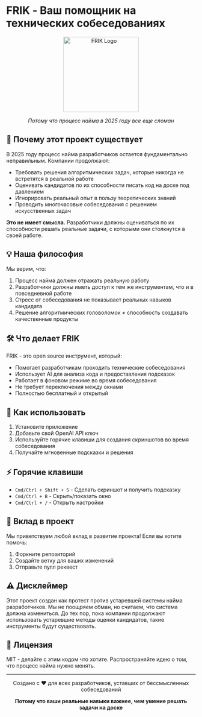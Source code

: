 # FRIK - Ваш помощник на технических собеседованиях

<div align="center">
  <img src="assets/logo.png" alt="FRIK Logo" width="200"/>
  <p><em>Потому что процесс найма в 2025 году все еще сломан</em></p>
</div>

## 🤔 Почему этот проект существует

В 2025 году процесс найма разработчиков остается фундаментально неправильным. Компании продолжают:

- Требовать решения алгоритмических задач, которые никогда не встретятся в реальной работе
- Оценивать кандидатов по их способности писать код на доске под давлением
- Игнорировать реальный опыт в пользу теоретических знаний
- Проводить многочасовые собеседования с решением искусственных задач

**Это не имеет смысла.** Разработчики должны оцениваться по их способности решать реальные задачи, с которыми они столкнутся в своей работе.

## 💡 Наша философия

Мы верим, что:

1. Процесс найма должен отражать реальную работу
2. Разработчики должны иметь доступ к тем же инструментам, что и в повседневной работе
3. Стресс от собеседования не показывает реальных навыков кандидата
4. Решение алгоритмических головоломок ≠ способность создавать качественные продукты

## 🛠 Что делает FRIK

FRIK - это open source инструмент, который:

- Помогает разработчикам проходить технические собеседования
- Использует AI для анализа кода и предоставления подсказок
- Работает в фоновом режиме во время собеседования
- Не требует переключения между окнами
- Полностью бесплатный и открытый

## 🚀 Как использовать

1. Установите приложение
2. Добавьте свой OpenAI API ключ
3. Используйте горячие клавиши для создания скриншотов во время собеседования
4. Получайте мгновенные подсказки и решения

## ⚡️ Горячие клавиши

- `Cmd/Ctrl + Shift + S` - Сделать скриншот и получить подсказку
- `Cmd/Ctrl + B` - Скрыть/показать окно
- `Cmd/Ctrl + /` - Открыть настройки

## 🤝 Вклад в проект

Мы приветствуем любой вклад в развитие проекта! Если вы хотите помочь:

1. Форкните репозиторий
2. Создайте ветку для ваших изменений
3. Отправьте пулл реквест

## ⚠️ Дисклеймер

Этот проект создан как протест против устаревшей системы найма разработчиков. Мы не поощряем обман, но считаем, что система должна измениться. До тех пор, пока компании продолжают использовать устаревшие методы оценки кандидатов, такие инструменты будут существовать.

## 📝 Лицензия

MIT - делайте с этим кодом что хотите. Распространяйте идею о том, что процесс найма нужно менять.

---

<div align="center">
  <p>Создано с ❤️ для всех разработчиков, уставших от бессмысленных собеседований</p>
  <p><strong>Потому что ваши реальные навыки важнее, чем умение решать задачи на доске</strong></p>
</div>
